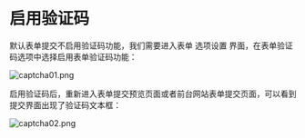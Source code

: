 # 启用验证码

默认表单提交不启用验证码功能，我们需要进入表单 选项设置 界面，在表单验证码选项中选择启用表单验证码功能：

![captcha01.png](/assets/img/plugin/form/captcha01.png)

启用验证码后，重新进入表单提交预览页面或者前台网站表单提交页面，可以看到提交界面出现了验证码文本框：

![captcha02.png](/assets/img/plugin/form/captcha02.png)